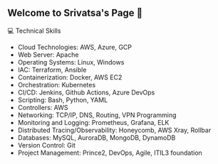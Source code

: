 ## Welcome to Srivatsa's Page 👋

<!--
**srivatsakidambi/srivatsakidambi** is a ✨ _special_ ✨ repository because its `README.md` (this file) appears on your GitHub profile.

Here are some ideas to get you started:

- 🔭 I’m currently working on ...
- 🌱 I’m currently learning ...
- 👯 I’m looking to collaborate on ...
- 🤔 I’m looking for help with ...
- 💬 Ask me about ...
- 📫 How to reach me: ...
- 😄 Pronouns: ...
- ⚡ Fun fact: ...
-->
💻 Technical Skills
- Cloud Technologies: AWS, Azure, GCP
- Web Server: Apache
- Operating Systems: Linux, Windows
- IAC: Terraform, Ansible
- Containerization: Docker, AWS EC2
- Orchestration: Kubernetes
- CI/CD: Jenkins, Github Actions, Azure DevOps
- Scripting: Bash, Python, YAML
- Controllers: AWS
- Networking: TCP/IP, DNS, Routing, VPN Programming
- Monitoring and Logging: Prometheus, Grafana, ELK
- Distributed Tracing/Observability: Honeycomb, AWS Xray, Rollbar
- Databases: MySQL, AuroraDB, MongoDB, DynamoDB
- Version Control: Git
- Project Management: Prince2, DevOps, Agile, ITIL3 foundation

